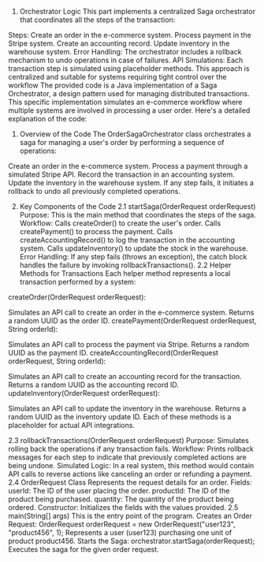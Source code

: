 1. Orchestrator Logic
 This part implements a centralized Saga orchestrator that coordinates all the steps of the transaction:

Steps:
 Create an order in the e-commerce system.
 Process payment in the Stripe system.
 Create an accounting record.
 Update inventory in the warehouse system.
 Error Handling: The orchestrator includes a rollback mechanism to undo operations in case of failures.
 API Simulations: Each transaction step is simulated using placeholder methods.
 This approach is centralized and suitable for systems requiring tight control over the workflow 
 The provided code is a Java implementation of a Saga Orchestrator, a design pattern used for managing distributed transactions. This specific implementation simulates an e-commerce workflow where multiple systems are involved in processing a user order. Here's a detailed explanation of the code:

1. Overview of the Code
The OrderSagaOrchestrator class orchestrates a saga for managing a user's order by performing a sequence of operations:

Create an order in the e-commerce system.
Process a payment through a simulated Stripe API.
Record the transaction in an accounting system.
Update the inventory in the warehouse system.
If any step fails, it initiates a rollback to undo all previously completed operations.

2. Key Components of the Code
2.1 startSaga(OrderRequest orderRequest)
Purpose: This is the main method that coordinates the steps of the saga.
Workflow:
Calls createOrder() to create the user's order.
Calls createPayment() to process the payment.
Calls createAccountingRecord() to log the transaction in the accounting system.
Calls updateInventory() to update the stock in the warehouse.
Error Handling:
If any step fails (throws an exception), the catch block handles the failure by invoking rollbackTransactions().
2.2 Helper Methods for Transactions
Each helper method represents a local transaction performed by a system:

createOrder(OrderRequest orderRequest):

Simulates an API call to create an order in the e-commerce system.
Returns a random UUID as the order ID.
createPayment(OrderRequest orderRequest, String orderId):

Simulates an API call to process the payment via Stripe.
Returns a random UUID as the payment ID.
createAccountingRecord(OrderRequest orderRequest, String orderId):

Simulates an API call to create an accounting record for the transaction.
Returns a random UUID as the accounting record ID.
updateInventory(OrderRequest orderRequest):

Simulates an API call to update the inventory in the warehouse.
Returns a random UUID as the inventory update ID.
Each of these methods is a placeholder for actual API integrations.

2.3 rollbackTransactions(OrderRequest orderRequest)
Purpose: Simulates rolling back the operations if any transaction fails.
Workflow:
Prints rollback messages for each step to indicate that previously completed actions are being undone.
Simulated Logic: In a real system, this method would contain API calls to reverse actions like canceling an order or refunding a payment.
2.4 OrderRequest Class
Represents the request details for an order.
Fields:
userId: The ID of the user placing the order.
productId: The ID of the product being purchased.
quantity: The quantity of the product being ordered.
Constructor: Initializes the fields with the values provided.
2.5 main(String[] args)
This is the entry point of the program.
Creates an Order Request:
OrderRequest orderRequest = new OrderRequest("user123", "product456", 1);
Represents a user (user123) purchasing one unit of product product456.
Starts the Saga:
orchestrator.startSaga(orderRequest);
Executes the saga for the given order request.
